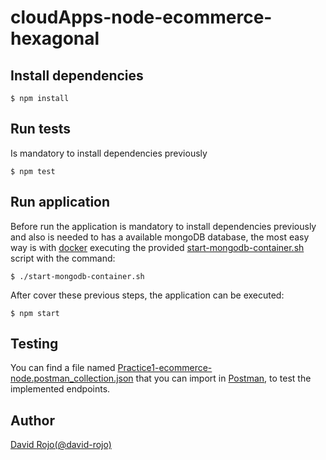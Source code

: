 # cloudApps-node-ecommerce-hexagonal

## Install dependencies

```
$ npm install
```

## Run tests

Is mandatory to install dependencies previously

```
$ npm test
```

## Run application

Before run the application is mandatory to install dependencies previously and also is needed to has a available mongoDB database, the most easy way is with [docker](https://www.docker.com/) executing the provided [start-mongodb-container.sh](start-mongodb-container.sh) script with the command:

```
$ ./start-mongodb-container.sh
```

After cover these previous steps, the application can be executed:

```
$ npm start
```

## Testing

You can find a file named [Practice1-ecommerce-node.postman_collection.json](Practice1-ecommerce-node.postman_collection.json) that you can import in [Postman](https://www.postman.com/), to test the implemented endpoints.

## Author

[David Rojo(@david-rojo)](https://github.com/david-rojo)
